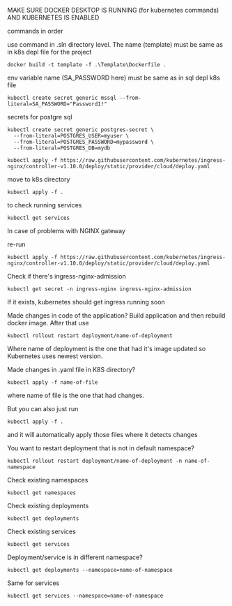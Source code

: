 MAKE SURE DOCKER DESKTOP IS RUNNING (for kubernetes commands) AND KUBERNETES IS ENABLED

commands in order


 use command in .sln directory level. The name (template) must be same as in k8s depl file for the project
```
docker build -t template -f .\Template\Dockerfile .        
```

env variable name (SA_PASSWORD here) must be same as in sql depl k8s file
```
kubectl create secret generic mssql --from-literal=SA_PASSWORD="Password1!"    
```
secrets for postgre sql
```
kubectl create secret generic postgres-secret \
  --from-literal=POSTGRES_USER=myuser \
  --from-literal=POSTGRES_PASSWORD=mypassword \
  --from-literal=POSTGRES_DB=mydb
```

```
kubectl apply -f https://raw.githubusercontent.com/kubernetes/ingress-nginx/controller-v1.10.0/deploy/static/provider/cloud/deploy.yaml
```

move to k8s directory
```
kubectl apply -f .
```

 to check running services
```
kubectl get services 
```

In case of problems with NGINX gateway

re-run
```
kubectl apply -f https://raw.githubusercontent.com/kubernetes/ingress-nginx/controller-v1.10.0/deploy/static/provider/cloud/deploy.yaml
```

Check if there's ingress-nginx-admission
```
kubectl get secret -n ingress-nginx ingress-nginx-admission
```

If it exists, kubernetes should get ingress running soon



Made changes in code of the application?
Build application and then rebuild docker image. After that use
```
kubectl rollout restart deployment/name-of-deployment
```
Where name of deployment is the one that had it's image updated so Kubernetes uses newest version.

Made changes in .yaml file in K8S directory?
```
kubectl apply -f name-of-file
```
where name of file is the one that had changes. 

But you can also just run 
```
kubectl apply -f .
```
and it will automatically apply those files where it detects changes


You want to restart deployment that is not in default namespace?
```
kubectl rollout restart deployment/name-of-deployment -n name-of-namespace
```

Check existing namespaces 
```
kubectl get namespaces
```
Check existing deployments
```
kubectl get deployments
```
Check existing services
```
kubectl get services
```

Deployment/service is in different namespace?
```
kubectl get deployments --namespace=name-of-namespace
```
Same for services
```
kubectl get services --namespace=name-of-namespace
```
